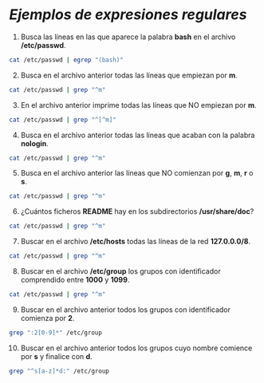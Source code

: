 # _Ejemplos de expresiones regulares_
1) Busca las líneas en las que aparece la palabra **bash** en el archivo **/etc/passwd**.
```sh
cat /etc/passwd | egrep "(bash)"
```
2) Busca en el archivo anterior todas las líneas que empiezan por **m**.
```sh
cat /etc/passwd | grep "^m"
```
3) En el archivo anterior imprime todas las líneas que NO empiezan por **m**.
```sh
cat /etc/passwd | grep "^[^m]"
```
4) Busca en el archivo anterior todas las líneas que acaban con la palabra **nologin**.
```sh
cat /etc/passwd | grep "^m"
```
5) Busca en el archivo anterior las líneas que NO comienzan por **g**, **m**, **r** o **s**. 
```sh
cat /etc/passwd | grep "^m"
```
6) ¿Cuántos ficheros **README** hay en los subdirectorios **/usr/share/doc**?
```sh
cat /etc/passwd | grep "^m"
```
7) Buscar en el archivo **/etc/hosts** todas las líneas de la red **127.0.0.0/8**.  
```sh
cat /etc/passwd | grep "^m"
```
8) Buscar en el archivo **/etc/group** los grupos con identificador comprendido entre **1000** y **1099**.  
```sh
cat /etc/passwd | grep "^m"
```
9) Buscar en el archivo anterior todos los grupos con identificador comienza por **2**.
```sh
grep ":2[0-9]*" /etc/group
```
10) Buscar en el archivo anterior todos los grupos cuyo nombre comience por **s** y finalice con **d**.
```sh
grep "^s[a-z]*d:" /etc/group
```